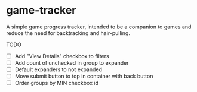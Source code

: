 # game-tracker
A simple game progress tracker, intended to be a companion to games and reduce the need for backtracking and hair-pulling.

TODO
- [ ] Add "View Details" checkbox to filters
- [ ] Add count of unchecked in group to expander
- [ ] Default expanders to not expanded
- [ ] Move submit button to top in container with back button
- [ ] Order groups by MIN checkbox id
